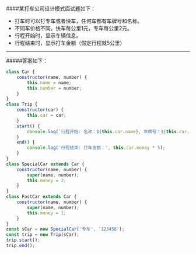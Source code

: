####某打车公司设计模式面试题如下：
- 打车时可以打专车或者快车，任何车都有车牌号和名称。
- 不同车价格不同，快车每公里1元，专车每公里2元。
- 行程开始时，显示车辆信息。
- 行程结束时，显示打车金额（假定行程就5公里）
***
#####答案如下：
```javascript
class Car {
    constructor(name, number) {
        this.name = name;
        this.number = number;
    }
}
class Trip {
    constructor(car) {
        this.car = car;
    }
    start() {
        console.log(`行程开始: 名称：${this.car.name}, 车牌号：${this.car.number}`);
    }
    end() {
        console.log('行程结束: 打车金额：', this.car.money * 5);
    }
}
class SpecialCar extends Car {
    constructor(name, number) {
        super(name, number);
        this.money = 2;
    }
}
class FastCar extends Car {
    constructor(name, number) {
        super(name, number);
        this.money = 1;
    }
}
const sCar = new SpecialCar('专车', '123456');
const trip = new Trip(sCar);
trip.start();
trip.end();
```